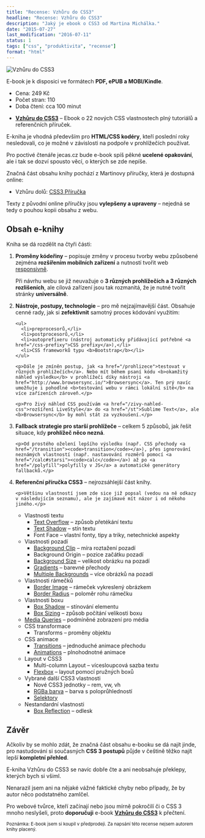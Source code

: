 ```yaml
---
title: "Recense: Vzhůru do CSS3‏"
headline: "Recense: Vzhůru do CSS3‏"
description: "Jaký je ebook o CSS3 od Martina Michálka."
date: "2015-07-27"
last_modification: "2016-07-11"
status: 1
tags: ["css", "produktivita", "recense"]
format: "html"
---
```


<p><img src="/files/article-large/vzhuru-do-css3.png" alt="Vzhůru do CSS3" class="border"></p>
















<p>E-book je k disposici ve formátech <b>PDF, ePUB a MOBI/Kindle</b>.</p>

<ul>
  <li>Cena: 249 Kč</li>
  <li>Počet stran: 110</li>
  <li>Doba čtení: cca 100 minut</li>
</ul>

<div class="external-content">
  <ul>
    <li><b><a href="http://www.vzhurudolu.cz/ebook">Vzhůru do CSS3</a></b> – Ebook o 22 nových CSS vlastnostech plný tutoriálů a referenčních příruček.</li>
  </ul>
</div>

<p>E-kniha je vhodná především pro <b>HTML/CSS kodéry</b>, kteří poslední roky nesledovali, co je možné v závislosti na podpoře v prohlížečích používat.</p>

<p>Pro poctivé čtenáře jecas.cz bude e-book spíš pěkné <b>ucelené opakování</b>, ale i tak se dozví spousto věcí, o kterých se zde nepíše.</p>

<p>Značná část obsahu knihy pochází z Martinovy příručky, která je dostupná online:</p>

<div class="external-content">
  <ul>
    <li>Vzhůru dolů: <a href="http://www.vzhurudolu.cz/prirucka/css3">CSS3 Příručka</a></li>
  </ul>
</div>


<p>Texty z původní online příručky jsou <b>vylepšeny a upraveny</b> – nejedná se tedy o pouhou kopii obsahu z webu.</p>




<h2 id="cast">Obsah e-knihy</h2>

<p>Kniha se dá rozdělit na čtyři části:</p>

<ol>
  <li>
    <p><b>Proměny kódeřiny</b> – popisuje změny v procesu tvorby webu způsobené zejména <b>rozšířením mobilních zařízení</b> a nutností tvořit web <a href="/responsive">responsivně</a>.</p>
    <p>Při návrhu webu se již neuvažuje o <b>3 různých prohlížečích a 3 různých rozlišeních</b>, ale cílová zařízení jsou tak rozmanitá, že je nutné tvořit stránky <b>universálně</b>.</p>
  </li>
  
  
  <li>
    <p><b>Nástroje, postupy, technologie</b> – pro mě nejzajímavější část. Obsahuje cenné rady, jak si <b>zefektivnit</b> samotný proces kódování využitím:</p>
    
    <ul>
      <li>preprocesorů,</li>
      <li>postprocesorů,</li>
      <li>autoprefixeru (nástroj automaticky přidávající potřebné <a href="/css-prefixy">CSS prefixy</a>),</li>
      <li>CSS frameworků typu <b>Bootstrap</b></li>
    </ul>
    
    <p>Dále je zmíněn postup, jak <a href="/prohlizece">testovat v různých prohlížečích</a>. Nebo mít během psaní kódu <b>okamžitý náhled výsledku</b> v prohlížeči díky nástroji <a href="http://www.browsersync.io/">Browsersync</a>. Ten prý navíc umožňuje i pohodlné <b>testování webu v rámci lokální sítě</b> na více zařízeních zároveň.</p>
    
    <p>Pro živý náhled CSS používám <a href="/zivy-nahled-css">rozšíření LiveStyle</a> do <a href="/st">Sublime Text</a>, ale <b>Browsersync</b> by mohl stát za vyzkoušení.</p>
  </li>
  
  
  <li>
    <p><b>Fallback strategie pro starší prohlížeče</b> – celkem 5 způsobů, jak řešit situace, kdy <b>prohlížeč něco nezná</b>.</p>
    
    <p>Od prostého oželení lepšího výsledku (např. CSS přechody <a href="/transition"><code>transition</code></a>), přes ignorování neznámých vlastností (např. nastavování rozměrů pomocí <a href="/calc#starsi"><code>calc</code></a>) až po <a href="/polyfill">polyfilly v JS</a> a automatické generátory fallbacků.</p>
  </li>  
  
  <li>
    <p><b>Referenční příručka CSS3</b> – nejrozsáhlejší část knihy.</p>
    
    <p>Většinu vlastností jsem zde sice již popsal (vedou na ně odkazy v následujícím seznamu), ale je zajímavé mít názor i od někoho jiného.</p>    
<ul>
<li>Vlastnosti textu
	<ul>
      <li><a href="/oriznuti-textu">Text Overflow</a> – způsob přetékání textu</li>
      <li><a href="/text-shadow">Text Shadow</a> – stín textu</li>
		<li>Font Face – vlastní fonty, tipy a triky, netechnické aspekty</li>
	</ul>
</li>	
<li>Vlastnosti pozadí
	<ul>
      <li><a href="/background-clip">Background Clip</a> – míra roztažení pozadí</li>
		<li>Background Origin – pozice začátku pozadí</li>
      <li><a href="/obrazkove-pozadi">Background Size</a> – velikost obrázku na pozadí</li>
      <li><a href="/gradient">Gradients</a> – barevné přechody</li>
      <li><a href="/vice-obrazku">Multiple Backgrounds</a> – více obrázků na pozadí</li>
	</ul>
</li>
<li>Vlastnosti rámečků
  <ul>
    <li><a href="/border-image">Border Image</a> – rámeček vykreslený obrázkem</li>
    <li><a href="/border-radius">Border Radius</a> – poloměr rohu rámečku</li>    
  </ul>
</li>
<li>Vlastnosti boxu
  <ul>
    <li><a href="/box-shadow">Box Shadow</a> – stínování elementu</li>
    <li><a href="/box-sizing">Box Sizing</a> – způsob počítání velikosti boxu</li>    
  </ul>
</li>
  <li><a href="/responsivni-web#media">Media Queries</a> – podmíněné zobrazení pro média</li>
<li>CSS transformace
  <ul>
    <li>Transforms – proměny objektu</li>  
  </ul></li>
<li>CSS animace
<ul>
  <li><a href="/transition">Transitions</a> – jednoduché animace přechodu</li>
  <li><a href="/animation">Animations</a> – plnohodnotné animace</li>  
</ul></li>
<li>Layout v CSS3
<ul>
<li>Multi-column Layout – vícesloupcová sazba textu</li>
  <li><a href="/flexbox">Flexbox</a> – layout pomocí pružných boxů</li>  
</ul></li>

<li>Vybrané další CSS3 vlastnosti
<ul>
<li>Nové CSS3 jednotky – rem, vw, vh</li>
  <li><a href="/rgba">RGBa barva</a> – barva s poloprůhledností</li>  
  <li><a href="/css-selektory">Selektory</a></li>
</ul>
</li>
<li> Nestandardní vlastnosti
<ul>
  <li><a href="/box-reflect">Box Reflection</a> – odlesk</li>
</ul></li>
</ul>    
  </li>
</ol>



<h2 id="zaver">Závěr</h2>

<p>Ačkoliv by se mohlo zdát, že značná část obsahu e-booku se dá najít jinde, pro nastudování si současných <b>CSS 3 postupů</b> půjde v češtině těžko najít lepší <b>kompletní přehled</b>.</p>

<p>E-kniha Vzhůru do CSS3 se navíc dobře čte a ani neobsahuje překlepy, kterých bych si všiml.</p>

<p>Nenarazil jsem ani na nějaké vážné faktické chyby nebo případy, že by autor něco podstatného zamlčel.</p>

<p>Pro webové tvůrce, kteří začínají nebo jsou mírně pokročilí či o CSS 3 mnoho neslyšeli, proto <b>doporučuji</b> e-book <b><a href="http://www.vzhurudolu.cz/ebook">Vzhůru do CSS3</a></b> k přečtení.</p>

<div class="">
  <p><small>Poznámka: E-book jsem si koupil v předprodeji. Za napsání této recense nejsem autorem knihy placený.</small></p>
</div>